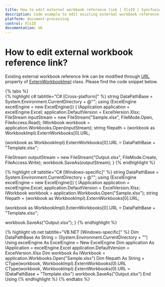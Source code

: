 ```yaml
---
title: How to edit external workbook reference link | XlsIO | Syncfusion
description: Code example to edit existing external workbook reference link using Syncfusion .NET Excel library (XlsIO).
platform: document-processing
control: XlsIO
documentation: UG
---
```


# How to edit external workbook reference link?

Existing external workbook reference link can be modified through [URL](https://help.syncfusion.com/cr/file-formats/Syncfusion.XlsIO.Implementation.ExternWorkbookImpl.html#Syncfusion_XlsIO_Implementation_ExternWorkbookImpl_URL) property of [ExternWorkbookImpl](https://help.syncfusion.com/cr/file-formats/Syncfusion.XlsIO.Implementation.ExternWorkbookImpl.html) class. Please find the code snippet below.

{% tabs %}  
{% highlight c# tabtitle="C# [Cross-platform]" %}
string DataPathBase = System.Environment.CurrentDirectory + @"\";
using (ExcelEngine excelEngine = new ExcelEngine())
{
  IApplication application = excelEngine.Excel;
  application.DefaultVersion = ExcelVersion.Xlsx;
  FileStream inputStream = new FileStream("Sample.xlsx", FileMode.Open, FileAccess.Read);
  IWorkbook workbook = application.Workbooks.Open(inputStream);
  string filepath = (workbook as WorkbookImpl).ExternWorkbooks[0].URL;

  (workbook as WorkbookImpl).ExternWorkbooks[0].URL = DataPathBase + "Template.xlsx";

  FileStream outputStream = new FileStream("Output.xlsx", FileMode.Create, FileAccess.Write);
  workbook.SaveAs(outputStream);
}
{% endhighlight %}

{% highlight c# tabtitle="C# [Windows-specific]" %}
string DataPathBase = System.Environment.CurrentDirectory + @"\";
using (ExcelEngine excelEngine = new ExcelEngine())
{
  IApplication application = excelEngine.Excel;
  application.DefaultVersion = ExcelVersion.Xlsx;
  IWorkbook workbook = application.Workbooks.Open("Sample.xlsx");
  string filepath = (workbook as WorkbookImpl).ExternWorkbooks[0].URL;

  (workbook as WorkbookImpl).ExternWorkbooks[0].URL = DataPathBase + "Template.xlsx";

  workbook.SaveAs("Output.xlsx");
}
{% endhighlight %}

{% highlight vb.net tabtitle="VB.NET [Windows-specific]" %}
Dim DataPathBase As String = (System.Environment.CurrentDirectory + "\")
Using excelEngine As ExcelEngine = New ExcelEngine
  Dim application As IApplication = excelEngine.Excel
  application.DefaultVersion = ExcelVersion.Xlsx
  Dim workbook As IWorkbook = application.Workbooks.Open("Sample.xlsx")
  Dim filepath As String = CType(workbook, WorkbookImpl).ExternWorkbooks(0).URL
  CType(workbook, WorkbookImpl).ExternWorkbooks(0).URL = (DataPathBase + "Template.xlsx")
  workbook.SaveAs("Output.xlsx")
End Using
{% endhighlight %}
{% endtabs %} 
